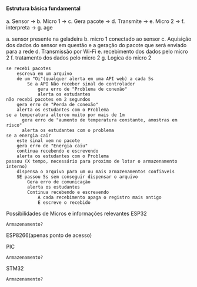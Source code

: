 #### Estrutura básica fundamental
a. Sensor -> b. Micro 1 -> c. Gera pacote -> d. Transmite -> e. Micro 2 -> f. interpreta -> g. age 

a. sensor presente na geladeira
b. micro 1 conectado ao sensor
c. Aquisição dos dados do sensor em questão
	e a geração do pacote que será enviado para a rede
d. Transmissão por Wi-Fi 
e. recebimento dos dados pelo micro 2
f. tratamento dos dados pelo micro 2
g. Logica do micro 2

	se recebi pacotes
		escreva em um arquivo
		de um "Oi"(qualquer alerta em uma API web) a cada 5s 
			Se a API Não receber sinal do controlador
				gera erro de "Problema de conexão"
				alerta os estudantes
	não recebi pacotes em 2 segundos 
		gera erro de "Perda de conexão"
		alerta os estudantes com o Problema
	se a temperatura alterou muito por mais de 1m
		  gera erro de "aumento de temperatura constante, amostras em risco"
		  alerta os estudantes com o problema
	se a energia cair
		este sinal vem no pacote
		gera erro de "Energia caiu"
		continua recebendo e escrevendo
		alerta os estudantes com o Problema
	passou (X tempo, necessário para proximo de lotar o armazenamento interno) 
		dispensa o arquivo para um ou mais armazenamentos confiaveis
		SE passou 5s sem conseguir dispensar o arquivo
			Gera erro de comunicação 
			alerta os estudantes
			Continua recebendo e escrevendo
				A cada recebimento apaga o registro mais antigo
				E escreve o recebido


Possibilidades de Micros e informações relevantes
ESP32

	Armazenamento?

ESP8266(apenas ponto de acesso)


PIC

	Armazenamento?

STM32

	Armazenamento?















